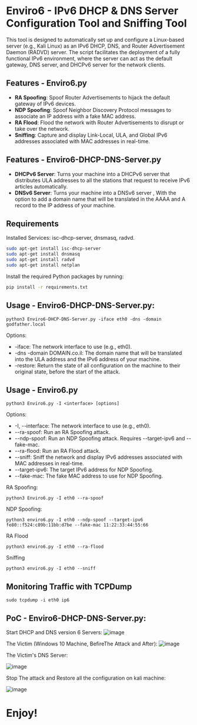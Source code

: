 # Enviro6 -  IPv6 DHCP & DNS Server Configuration Tool and Sniffing Tool


This tool is designed to automatically set up and configure a Linux-based server (e.g., Kali Linux) as an IPv6 DHCP, DNS, and Router Advertisement Daemon (RADVD) server. The script facilitates the deployment of a fully functional IPv6 environment, where the server can act as the default gateway, DNS server, and DHCPv6 server for the network clients.


## Features - Enviro6.py

- **RA Spoofing**: Spoof Router Advertisements to hijack the default gateway of IPv6 devices.
- **NDP Spoofing**: Spoof Neighbor Discovery Protocol messages to associate an IP address with a fake MAC address.
- **RA Flood**: Flood the network with Router Advertisements to disrupt or take over the network.
- **Sniffing**: Capture and display Link-Local, ULA, and Global IPv6 addresses associated with MAC addresses in real-time.


## Features - Enviro6-DHCP-DNS-Server.py
- **DHCPv6 Server**: Turns your machine into a DHCPv6 server that distributes ULA addresses to all the stations that request to receive IPv6 articles automatically.
- **DNSv6 Server**: Turns your machine into a DNSv6 server , With the option to add a domain name that will be translated in the AAAA and A record to the IP address of your machine.

## Requirements


Installed Services: isc-dhcp-server, dnsmasq, radvd.
```bash
sudo apt-get install isc-dhcp-server
sudo apt-get install dnsmasq
sudo apt-get install radvd
sudo apt-get install netplan
```

Install the required Python packages by running:
```bash
pip install -r requirements.txt
```

## Usage - Enviro6-DHCP-DNS-Server.py:
```
python3 Enviro6-DHCP-DNS-Server.py -iface eth0 -dns -domain godfather.local
```

Options:
* -iface: The network interface to use (e.g., eth0).
* -dns -domain DOMAIN.co.il: The domain name that will be translated into the ULA address and the IPv6 address of your machine.
* -restore: Return the state of all configuration on the machine to their original state, before the start of the attack.


## Usage - Enviro6.py
```
python3 Enviro6.py -I <interface> [options]
```

Options:
* -I, --interface: The network interface to use (e.g., eth0).
* --ra-spoof: Run an RA Spoofing attack.
* --ndp-spoof: Run an NDP Spoofing attack. Requires --target-ipv6 and --fake-mac.
* --ra-flood: Run an RA Flood attack.
* --sniff: Sniff the network and display IPv6 addresses associated with MAC addresses in real-time.
* --target-ipv6: The target IPv6 address for NDP Spoofing.
* --fake-mac: The fake MAC address to use for NDP Spoofing.

RA Spoofing:
```
python3 Enviro6.py -I eth0 --ra-spoof

```
NDP Spoofing:
```
python3 enviro6.py -I eth0 --ndp-spoof --target-ipv6 fe80::f524:c89b:11bb:d7be --fake-mac 11:22:33:44:55:66

```
RA Flood
```
python3 enviro6.py -I eth0 --ra-flood
```
Sniffing
```
python3 enviro6.py -I eth0 --sniff
```


## Monitoring Traffic with TCPDump
```
sudo tcpdump -i eth0 ip6
```


## PoC - Enviro6-DHCP-DNS-Server.py:
Start DHCP and DNS version 6 Servers:
![image](https://github.com/user-attachments/assets/24cdbed0-340d-44a2-ae23-e22fe707cb31)


The Victim (Windows 10 Machine, BefireThe Attack and After):
![image](https://github.com/user-attachments/assets/ed9288f4-05ac-438b-9c6d-8d597aebbda5)


The Victim's DNS Server:

![image](https://github.com/user-attachments/assets/38f5e133-d930-488d-bde9-7504c7563d32)


Stop The attack and Restore all the configuration on kali machine:

![image](https://github.com/user-attachments/assets/9b4a1f50-26b3-4183-989b-3d3ad3b78837)


# Enjoy!

